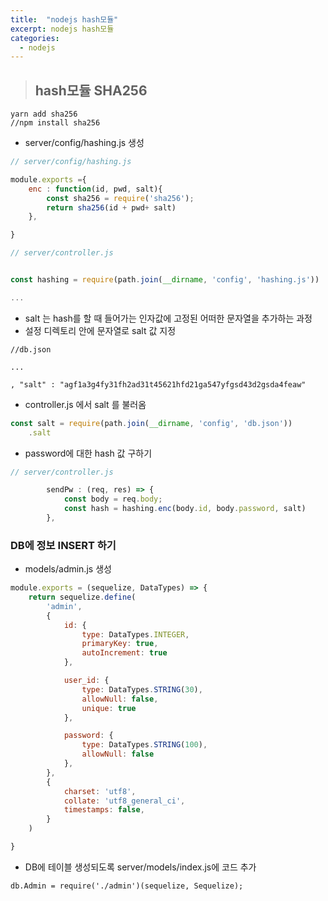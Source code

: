 ```yaml
---
title:  "nodejs hash모듈"
excerpt: nodejs hash모듈
categories:
  - nodejs
---
```


> ## hash모듈 SHA256

```
yarn add sha256
//npm install sha256
```  

- server/config/hashing.js 생성

```javascript
// server/config/hashing.js

module.exports ={
    enc : function(id, pwd, salt){
        const sha256 = require('sha256');
        return sha256(id + pwd+ salt)
    },

}
```  

```javascript
// server/controller.js


const hashing = require(path.join(__dirname, 'config', 'hashing.js'))

...
```  

- salt 는 hash를 할 때 들어가는 인자값에 고정된 어떠한 문자열을 추가하는 과정
- 설정 디렉토리 안에 문자열로 salt 값 지정

```
//db.json

...

, "salt" : "agf1a3g4fy31fh2ad31t45621hfd21ga547yfgsd43d2gsda4feaw"

```  

- controller.js 에서 salt 를 불러옴

```javascript
const salt = require(path.join(__dirname, 'config', 'db.json'))
    .salt
```  

- password에 대한 hash 값 구하기

```javascript
// server/controller.js

        sendPw : (req, res) => {
            const body = req.body;
            const hash = hashing.enc(body.id, body.password, salt)
        },
```  

### DB에 정보 INSERT 하기

- models/admin.js 생성

```javascript
module.exports = (sequelize, DataTypes) => {
    return sequelize.define(
        'admin',
        {
            id: {
                type: DataTypes.INTEGER,
                primaryKey: true,
                autoIncrement: true
            },

            user_id: {
                type: DataTypes.STRING(30),
                allowNull: false,
                unique: true
            },

            password: {
                type: DataTypes.STRING(100),
                allowNull: false
            },
        },
        {
            charset: 'utf8',
            collate: 'utf8_general_ci',
            timestamps: false,
        }
    )

}
```  

- DB에 테이블 생성되도록 server/models/index.js에 코드 추가

```
db.Admin = require('./admin')(sequelize, Sequelize);
```  
